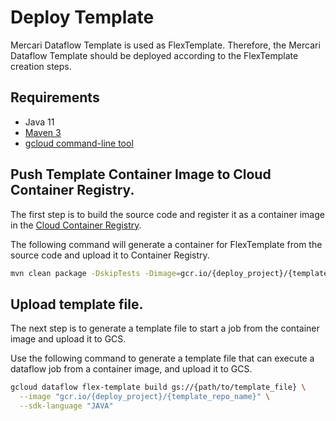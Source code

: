 # Deploy Template

Mercari Dataflow Template is used as FlexTemplate.
Therefore, the Mercari Dataflow Template should be deployed according to the FlexTemplate creation steps.

## Requirements

* Java 11
* [Maven 3](https://maven.apache.org/index.html)
* [gcloud command-line tool](https://cloud.google.com/sdk/gcloud)

## Push Template Container Image to Cloud Container Registry.

The first step is to build the source code and register it as a container image in the [Cloud Container Registry](https://cloud.google.com/container-registry).

The following command will generate a container for FlexTemplate from the source code and upload it to Container Registry.

```sh
mvn clean package -DskipTests -Dimage=gcr.io/{deploy_project}/{template_repo_name}
```

## Upload template file.

The next step is to generate a template file to start a job from the container image and upload it to GCS.

Use the following command to generate a template file that can execute a dataflow job from a container image, and upload it to GCS.

```sh
gcloud dataflow flex-template build gs://{path/to/template_file} \
  --image "gcr.io/{deploy_project}/{template_repo_name}" \
  --sdk-language "JAVA"
```
